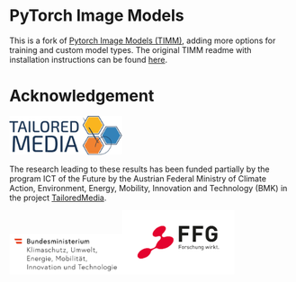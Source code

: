 # PyTorch Image Models

This is a fork of [Pytorch Image Models (TIMM)](https://github.com/rwightman/pytorch-image-models), adding more options for training and custom model types. The original TIMM readme with installation instructions can be found [here](README_TIMM.md).

# Acknowledgement

<img src="img/Tailored_Media_Logo_Final.png" width="200">

The research leading to these results has been funded partially by the program ICT of the Future by the Austrian Federal Ministry of Climate Action, Environment, Energy, Mobility, Innovation and Technology (BMK) in the project [TailoredMedia](https://www.joanneum.at/en/digital/reference-projects/tailoredmedia). 

<img src="img/BMK_Logo_srgb.png" width="200"><img src="img/FFG_Logo_DE_RGB_1000px.png" width="200">
